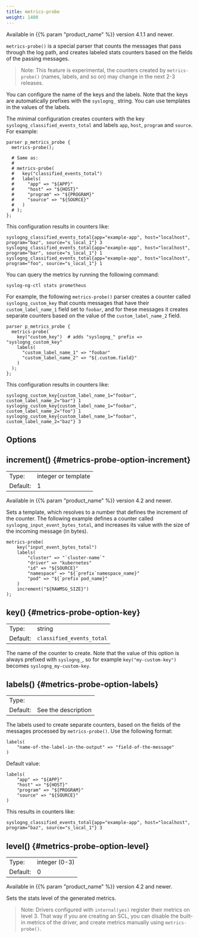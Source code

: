 ```yaml
---
title: metrics-probe
weight: 1400
---
```

<!-- This file is under the copyright of Axoflow, and licensed under Apache License 2.0, except for using the Axoflow and AxoSyslog trademarks. -->

Available in {{% param "product_name" %}} version 4.1.1 and newer.

`metrics-probe()` is a special parser that counts the messages that pass through the log path, and creates labeled stats counters based on the fields of the passing messages.

> Note: This feature is experimental, the counters created by `metrics-probe()` (names, labels, and so on) may change in the next 2-3 releases.

You can configure the name of the keys and the labels. Note that the keys are automatically prefixes with the `syslogng_` string. You can use templates in the values of the labels.

The minimal configuration creates counters with the key `syslogng_classified_events_total` and labels `app`, `host`, `program` and `source`. For example:

```shell
parser p_metrics_probe {
  metrics-probe();

  # Same as:
  #
  # metrics-probe(
  #   key("classified_events_total")
  #   labels(
  #     "app" => "${APP}"
  #     "host" => "${HOST}"
  #     "program" => "${PROGRAM}"
  #     "source" => "${SOURCE}"
  #   )
  # );
};
```

This configuration results in counters like:

```shell
syslogng_classified_events_total{app="example-app", host="localhost", program="baz", source="s_local_1"} 3
syslogng_classified_events_total{app="example-app", host="localhost", program="bar", source="s_local_1"} 1
syslogng_classified_events_total{app="example-app", host="localhost", program="foo", source="s_local_1"} 1
```

You can query the metrics by running the following command: 

```shell
syslog-ng-ctl stats prometheus
```

For example, the following `metrics-probe()` parser creates a counter called `syslogng_custom_key` that counts messages that have their `custom_label_name_1` field set to `foobar`, and for these messages it creates separate counters based on the value of the `custom_label_name_2` field.

```shell
parser p_metrics_probe {
  metrics-probe(
    key("custom_key")  # adds "syslogng_" prefix => "syslogng_custom_key"
    labels(
      "custom_label_name_1" => "foobar"
      "custom_label_name_2" => "${.custom.field}"
    )
  );
};
```

This configuration results in counters like:

```shell
syslogng_custom_key{custom_label_name_1="foobar", custom_label_name_2="bar"} 1
syslogng_custom_key{custom_label_name_1="foobar", custom_label_name_2="foo"} 1
syslogng_custom_key{custom_label_name_1="foobar", custom_label_name_2="baz"} 3
```

## Options

## increment() {#metrics-probe-option-increment}

|          |         |
| -------- | ------- |
| Type:    | integer or template |
| Default: | 1 |

Available in {{% param "product_name" %}} version 4.2 and newer.

Sets a template, which resolves to a number that defines the increment of the counter. The following example defines a counter called `syslogng_input_event_bytes_total`, and increases its value with the size of the incoming message (in bytes).

```shell
metrics-probe(
    key("input_event_bytes_total")
    labels(
        "cluster" => "`cluster-name`"
        "driver" => "kubernetes"
        "id" => "${SOURCE}"
        "namespace" => "${`prefix`namespace_name}"
        "pod" => "${`prefix`pod_name}"
    )
    increment("${RAWMSG_SIZE}")
);
```

## key() {#metrics-probe-option-key}

|          |         |
| -------- | ------- |
| Type:    | string |
| Default: | `classified_events_total` |

The name of the counter to create. Note that the value of this option is always prefixed with `syslogng_`, so for example `key("my-custom-key")` becomes `syslogng_my-custom-key`.

## labels() {#metrics-probe-option-labels}

|          |         |
| -------- | ------- |
| Type:    |  |
| Default: | See the description |

The labels used to create separate counters, based on the fields of the messages processed by `metrics-probe()`. Use the following format:

```shell
labels(
    "name-of-the-label-in-the-output" => "field-of-the-message"
)
```

Default value:

```shell
labels(
    "app" => "${APP}"
    "host" => "${HOST}"
    "program" => "${PROGRAM}"
    "source" => "${SOURCE}"
)
```

This results in counters like:

```shell
syslogng_classified_events_total{app="example-app", host="localhost", program="baz", source="s_local_1"} 3
```

## level() {#metrics-probe-option-level}

|          |         |
| -------- | ------- |
| Type:    | integer (0-3) |
| Default: | 0 |

Available in {{% param "product_name" %}} version 4.2 and newer.

Sets the stats level of the generated metrics.

> Note: Drivers configured with `internal(yes)` register their metrics on level 3. That way if you are creating an SCL, you can disable the built-in metrics of the driver, and create metrics manually using `metrics-probe()`.
